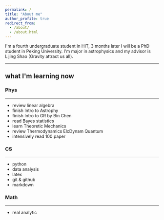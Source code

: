 ```yaml
---
permalink: /
title: "About me"
author_profile: true
redirect_from: 
  - /about/
  - /about.html
---
```


I'm a fourth undergraduate student in HIT, 3 months later I will be a PhD student in Peking University. I'm major in astrophysics and my advisor is Lijing Shao (Gravity attract us all).

---
## what I'm learning now

### Phys
---
-  review linear algebra
-  finish Intro to Astrophy
-  finish Intro to GR by Bin Chen
-  read Bayes statistics
-  learn Theoretic Mechanics
-  review Thermodynamics ElcDynam Quantum
-  intensively read 100 paper

### CS
---
-  python
-  data analysis
-  latex
-  git & github
-  markdown

### Math
---
-  real analytic
